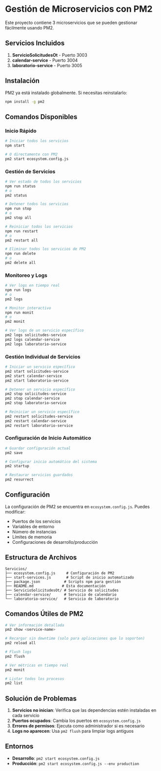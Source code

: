 # Gestión de Microservicios con PM2

Este proyecto contiene 3 microservicios que se pueden gestionar fácilmente usando PM2.

## Servicios Incluidos

1. **ServicioSolicitudesOt** - Puerto 3003
2. **calendar-service** - Puerto 3004
3. **laboratorio-service** - Puerto 3005

## Instalación

PM2 ya está instalado globalmente. Si necesitas reinstalarlo:

```bash
npm install -g pm2
```

## Comandos Disponibles

### Inicio Rápido
```bash
# Iniciar todos los servicios
npm start

# O directamente con PM2
pm2 start ecosystem.config.js
```

### Gestión de Servicios
```bash
# Ver estado de todos los servicios
npm run status
# o
pm2 status

# Detener todos los servicios
npm run stop
# o
pm2 stop all

# Reiniciar todos los servicios
npm run restart
# o
pm2 restart all

# Eliminar todos los servicios de PM2
npm run delete
# o
pm2 delete all
```

### Monitoreo y Logs
```bash
# Ver logs en tiempo real
npm run logs
# o
pm2 logs

# Monitor interactivo
npm run monit
# o
pm2 monit

# Ver logs de un servicio específico
pm2 logs solicitudes-service
pm2 logs calendar-service
pm2 logs laboratorio-service
```

### Gestión Individual de Servicios
```bash
# Iniciar un servicio específico
pm2 start solicitudes-service
pm2 start calendar-service
pm2 start laboratorio-service

# Detener un servicio específico
pm2 stop solicitudes-service
pm2 stop calendar-service
pm2 stop laboratorio-service

# Reiniciar un servicio específico
pm2 restart solicitudes-service
pm2 restart calendar-service
pm2 restart laboratorio-service
```

### Configuración de Inicio Automático
```bash
# Guardar configuración actual
pm2 save

# Configurar inicio automático del sistema
pm2 startup

# Restaurar servicios guardados
pm2 resurrect
```

## Configuración

La configuración de PM2 se encuentra en `ecosystem.config.js`. Puedes modificar:

- Puertos de los servicios
- Variables de entorno
- Número de instancias
- Límites de memoria
- Configuraciones de desarrollo/producción

## Estructura de Archivos

```
Servicios/
├── ecosystem.config.js     # Configuración de PM2
├── start-services.js       # Script de inicio automatizado
├── package.json           # Scripts npm para gestión
├── README.md             # Esta documentación
├── ServicioSolicitudesOt/ # Servicio de solicitudes
├── calendar-service/      # Servicio de calendario
└── laboratorio-service/   # Servicio de laboratorio
```

## Comandos Útiles de PM2

```bash
# Ver información detallada
pm2 show <service-name>

# Recargar sin downtime (solo para aplicaciones que lo soporten)
pm2 reload all

# Flush logs
pm2 flush

# Ver métricas en tiempo real
pm2 monit

# Listar todos los procesos
pm2 list
```

## Solución de Problemas

1. **Servicios no inician**: Verifica que las dependencias estén instaladas en cada servicio
2. **Puertos ocupados**: Cambia los puertos en `ecosystem.config.js`
3. **Errores de permisos**: Ejecuta como administrador si es necesario
4. **Logs no aparecen**: Usa `pm2 flush` para limpiar logs antiguos

## Entornos

- **Desarrollo**: `pm2 start ecosystem.config.js`
- **Producción**: `pm2 start ecosystem.config.js --env production`